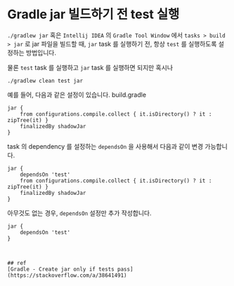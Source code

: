 # Gradle jar 빌드하기 전 test 실행
`./gradlew jar` 혹은 `Intellij IDEA` 의 `Gradle Tool Window` 에서 `tasks > build > jar` 로 jar 파일을 빌드할 때,
`jar` task 를 실행하기 전, 항상 `test` 를 실행하도록 설정하는 방법입니다.

물론 `test` task 를 실행하고 `jar` task 를 실행하면 되지만 혹시나
```shell
./gradlew clean test jar
```

예를 들어, 다음과 같은 설정이 있습니다. 
build.gradle
```
jar {
    from configurations.compile.collect { it.isDirectory() ? it : zipTree(it) }
    finalizedBy shadowJar
}
```
task 의 dependency 를 설정하는 `dependsOn` 을 사용해서 다음과 같이 변경 가능합니다.
```
jar {
    dependsOn 'test'
    from configurations.compile.collect { it.isDirectory() ? it : zipTree(it) }
    finalizedBy shadowJar
}
```
아무것도 없는 경우, `dependsOn` 설정만 추가 작성합니다.
```
jar {
    dependsOn 'test'
}



## ref
[Gradle - Create jar only if tests pass](https://stackoverflow.com/a/38641491)